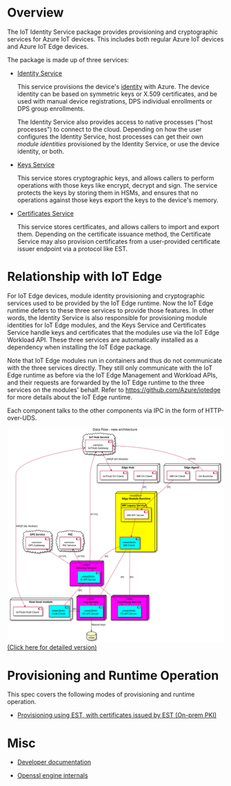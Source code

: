 # Overview

The IoT Identity Service package provides provisioning and cryptographic services for Azure IoT devices. This includes both regular Azure IoT devices and Azure IoT Edge devices.

The package is made up of three services:

- [Identity Service](identity-service.html)

    This service provisions the device's [identity](https://docs.microsoft.com/azure/iot-hub/iot-hub-devguide-identity-registry) with Azure. The device identity can be based on symmetric keys or X.509 certificates, and be used with manual device registrations, DPS individual enrollments or DPS group enrollments.

    The Identity Service also provides access to native processes ("host processes") to connect to the cloud. Depending on how the user configures the Identity Service, host processes can get their own *module identities* provisioned by the Identity Service, or use the device identity, or both.


- [Keys Service](keys-service.html)

    This service stores cryptographic keys, and allows callers to perform operations with those keys like encrypt, decrypt and sign. The service protects the keys by storing them in HSMs, and ensures that no operations against those keys export the keys to the device's memory.


- [Certificates Service](certificates-service.html)

    This service stores certificates, and allows callers to import and export them. Depending on the certificate issuance method, the Certificate Service may also provision certificates from a user-provided certificate issuer endpoint via a protocol like EST.


# Relationship with IoT Edge

For IoT Edge devices, module identity provisioning and cryptographic services used to be provided by the IoT Edge runtime. Now the IoT Edge runtime defers to these three services to provide those features. In other words, the Identity Service is also responsible for provisioning module identities for IoT Edge modules, and the Keys Service and Certificates Service handle keys and certificates that the modules use via the IoT Edge Workload API. These three services are automatically installed as a dependency when installing the IoT Edge package.

Note that IoT Edge modules run in containers and thus do not communicate with the three services directly. They still only communicate with the IoT Edge runtime as before via the IoT Edge Management and Workload APIs, and their requests are forwarded by the IoT Edge runtime to the three services on the modules' behalf. Refer to <https://github.com/Azure/iotedge> for more details about the IoT Edge runtime.


Each component talks to the other components via IPC in the form of HTTP-over-UDS.

![New component overview](img/new-component-overview-simple.svg)
[(Click here for detailed version)](img/new-component-overview-detailed.svg)


# Provisioning and Runtime Operation

This spec covers the following modes of provisioning and runtime operation.

- [Provisioning using EST, with certificates issued by EST (On-prem PKI)](est-ca.html)


# Misc

- [Developer documentation](dev/index.html)

- [Openssl engine internals](openssl-engine-internals.html)
